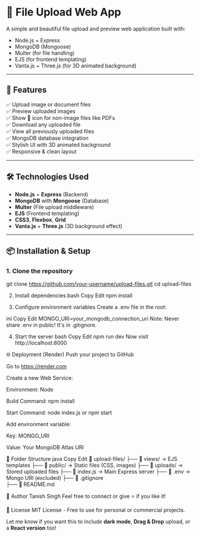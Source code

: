 # 📁 File Upload Web App

A simple and beautiful file upload and preview web application built with:

- Node.js + Express
- MongoDB (Mongoose)
- Multer (for file handling)
- EJS (for frontend templating)
- Vanta.js + Three.js (for 3D animated background)

---

## 🚀 Features

✅ Upload image or document files  
✅ Preview uploaded images  
✅ Show 📄 icon for non-image files like PDFs  
✅ Download any uploaded file  
✅ View all previously uploaded files  
✅ MongoDB database integration  
✅ Stylish UI with 3D animated background  
✅ Responsive & clean layout  

---

## 🛠️ Technologies Used

- **Node.js** + **Express** (Backend)
- **MongoDB** with **Mongoose** (Database)
- **Multer** (File upload middleware)
- **EJS** (Frontend templating)
- **CSS3**, **Flexbox**, **Grid**
- **Vanta.js** + **Three.js** (3D background effect)

---

## 📦 Installation & Setup

### 1. Clone the repository

git clone https://github.com/your-username/upload-files.git
cd upload-files



2. Install dependencies
bash
Copy
Edit
npm install



3. Configure environment variables
Create a .env file in the root:

ini
Copy
Edit
MONGO_URI=your_mongodb_connection_uri
Note: Never share .env in public! It's in .gitignore.


4. Start the server
bash
Copy
Edit
npm run dev
Now visit http://localhost:8000




🌐 Deployment (Render)
Push your project to GitHub

Go to https://render.com

Create a new Web Service:

Environment: Node

Build Command: npm install

Start Command: node index.js or npm start

Add environment variable:

Key: MONGO_URI

Value: Your MongoDB Atlas URI




📁 Folder Structure
java
Copy
Edit
📁 upload-files/
├── 📁 views/           → EJS templates
├── 📁 public/          → Static files (CSS, images)
├── 📁 uploads/         → Stored uploaded files
├── 📄 index.js         → Main Express server
├── 📄 .env             → Mongo URI (excluded)
├── 📄 .gitignore       
├── 📄 README.md



👤 Author
Tanish Singh
Feel free to connect or give ⭐️ if you like it!


📄 License
MIT License - Free to use for personal or commercial projects.

Let me know if you want this to include **dark mode**, **Drag & Drop** upload, or a **React version** too!
